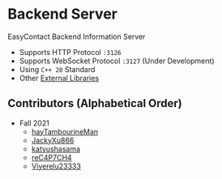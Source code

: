 # Backend Server
EasyContact Backend Information Server
- Supports HTTP Protocol `:3126`
- Supports WebSocket Protocol `:3127` (Under Development)
- Using `C++ 20` Standard
- Other [External Libraries](lib/README.md)

## Contributors (Alphabetical Order)
- Fall 2021
  - [hayTambourineMan](https://github.com/hayTambourineMan/)
  - [JackyXu866](https://github.com/JackyXu866)
  - [katyushasama](https://github.com/katyushasama)
  - [reC4P7CH4](https://github.com/reC4P7CH4/)
  - [Viyerelu23333](https://github.com/Viyerelu23333)

